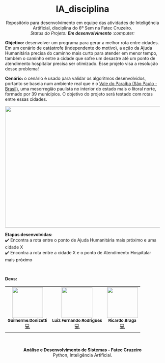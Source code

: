 <h1 align="center">IA_disciplina</h1>
<p align="center">
Repositório para desenvolvimento em equipe das atividades de Inteligência Artificial, disciplina do 6º Sem na Fatec Cruzeiro.<br>
<i>Status do Projeto: <b>Em desenvolvimento</b> :computer:</i>
</p>

<b>Objetivo: </b>desenvolver um programa para gerar a melhor rota entre cidades. Em um cenário de catástrofe (independente do motivo), a ação da Ajuda Humanitária precisa do caminho mais curto para atender em menor tempo, também o caminho entre a cidade que sofre um desastre até um ponto de atendimento hospitalar precisa ser otimizado. Esse projeto visa a resolução desse problema!

<b>Cenário: </b>o cenário é usado para validar os algoritmos desenvolvidos, portanto se baseia num ambiente real que é o <a href="https://pt.wikipedia.org/wiki/Regi%C3%A3o_Metropolitana_do_Vale_do_Para%C3%ADba_e_Litoral_Norte">Vale do Paraíba (São Paulo - Brasil)</a>, uma mesorregião paulista no interior do estado mais o litoral norte, formado por 39 municípios. O objetivo do projeto será testado com rotas entre essas cidades.

<p align="center">
<img src="https://www.desenvolvevale.com.br/wp-content/uploads/2019/08/mapa_RMVPLN.jpg" width="510" height="395"></img>
</p>

<b>Etapas desenvolvidas: </b><br>
:heavy_check_mark: Encontra a rota entre o ponto de Ajuda Humanitária mais próximo e uma cidade X<br>
:heavy_check_mark: Encontra a rota entre a cidade X e o ponto de Atendimento Hospitalar mais próximo

<br>

<b>Devs: </b>
<table>
  <tr>
    <td align="center"><a href="https://br.linkedin.com/in/guilhermedonizetti-ads"><img src="https://avatars.githubusercontent.com/u/47000945?v=4" width="100px;" alt=""/><br /><sub><b>Guilherme Donizetti</b></sub></a><br /><a href="https://github.com/guilhermedonizetti/IA_disciplina/commits?author=guilhermedonizetti" title="Desenvolvedor">💻</a></td>
    <td align="center"><a href="https://github.com/SACRIER"><img src="https://avatars.githubusercontent.com/u/61637378?v=4" width="100px;" alt=""/><br /><sub><b>Luiz Fernando Rodrigues</b></sub></a><br /><a href="https://github.com/guilhermedonizetti/IA_disciplina/commits?author=SACRIER" title="Desenvolvedor">💻</a></td>
    <td align="center"><a href="https://github.com/Ricardo-Braga1"><img src="https://avatars.githubusercontent.com/u/89203941?v=4" width="100px;" alt=""/><br /><sub><b>Ricardo Braga</b></sub></a><br /><a href="https://github.com/guilhermedonizetti/IA_disciplina/commits?author=Ricardo-Braga1" title="Desenvolvedor">💻</a></td>
  </tr>
</table>

<br>

<p align="center">
<b>Análise e Desenvolvimento de Sistemas - Fatec Cruzeiro</b><br>
Python, Inteligência Artificial.
</p>
